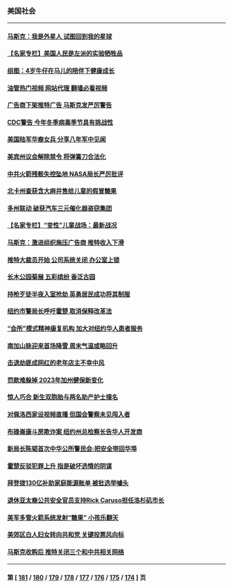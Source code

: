 ### 美国社会
---
#### [马斯克：我是外星人 试图回到我的星球](../../pages/ncid1078160/n13860322.md?11061645) 
#### [【名家专栏】美国人民是左派的实验牺牲品](../../pages/ncid1078160/n13860127.md?11061645) 
#### [组图：4岁牛仔在马儿的陪伴下健康成长](../../pages/ncid1078160/n13860021.md?11061645) 
#### [油管热门视频 网站代理 翻墙必看视频](http://150.230.27.170:81/youtube.html?11061645)
#### [广告商下架推特广告 马斯克发严厉警告](../../pages/ncid1078160/n13860176.md?11061645) 
#### [CDC警告 今年冬季病毒季节具有挑战性](../../pages/ncid1078160/n13859938.md?11061645) 
#### [美国陆军华裔女兵 分享八年军中见闻](../../pages/ncid1078160/n13859920.md?11061645) 
#### [美宾州议会解除禁令 将弹簧刀合法化](../../pages/ncid1078160/n13859818.md?11061645) 
#### [中共火箭残骸失控坠地 NASA局长严厉批评](../../pages/ncid1078160/n13859814.md?11061645) 
#### [北卡州查获含大麻并售给儿童的假冒糖果](../../pages/ncid1078160/n13859792.md?11061645) 
#### [多州联动 破获汽车三元催化器盗窃集团](../../pages/ncid1078160/n13859780.md?11061645) 
#### [【名家专栏】“变性”儿童战场：最新战况](../../pages/ncid1078160/n13859546.md?11061645) 
#### [马斯克：激进组织施压广告商 推特收入下滑](../../pages/ncid1078160/n13859705.md?11061645) 
#### [推特大裁员开始 公司系统关闭 办公室上锁](../../pages/ncid1078160/n13859659.md?11061645) 
#### [长木公园菊展 五彩缤纷 香泛古园](../../pages/ncid1078160/n13859675.md?11061645) 
#### [持枪歹徒半夜入室抢劫 英勇居民成功将其制服](../../pages/ncid1078160/n13859353.md?11061645) 
#### [纽约市警局长呼吁霍楚 取消保释改革法](../../pages/ncid1078160/n13859207.md?11061645) 
#### [“会所”模式精神康复机构  加大对纽约华人患者服务](../../pages/ncid1078160/n13859186.md?11061645) 
#### [南加山脉迎来首场降雪 周末气温或略回升](../../pages/ncid1078160/n13859098.md?11061645) 
#### [击退劫匪成网红的老年店主不幸中风](../../pages/ncid1078160/n13859094.md?11061645) 
#### [罚款难躲掉 2023年加州健保新变化](../../pages/ncid1078160/n13858975.md?11061645) 
#### [惊人巧合 新生双胞胎与两名助产护士撞名](../../pages/ncid1078160/n13858547.md?11061645) 
#### [对佩洛西家设视频直播 但国会警察未见闯入者](../../pages/ncid1078160/n13858481.md?11061645) 
#### [布碌崙康斗房欺诈案 纽约州总检察长告华人开发商](../../pages/ncid1078160/n13858412.md?11061645) 
#### [新局长陈韬首次中华公所警民会:把安全带回华埠](../../pages/ncid1078160/n13858402.md?11061645) 
#### [霍楚反驳犯罪上升 指是破坏选情的阴谋](../../pages/ncid1078160/n13858415.md?11061645) 
#### [拜登拨130亿补助家庭能源账单 被批选举噱头](../../pages/ncid1078160/n13858227.md?11061645) 
#### [退休亚太裔公共安全官员支持Rick Caruso担任洛杉矶市长](../../pages/ncid1078160/n13858246.md?11061645) 
#### [美军多管火箭系统发射“糖果” 小孩乐翻天](../../pages/ncid1078160/n13857788.md?11061645) 
#### [美郊区白人妇女转向共和党 关键投票风向标](../../pages/ncid1078160/n13858125.md?11061645) 
#### [马斯克收购后 推特关闭三个和中共相关网络](../../pages/ncid1078160/n13858100.md?11061645) 

---
#### 第 [ [181](./181.md?11061645) / [180](./180.md?11061645) / [179](./179.md?11061645) / [178](./178.md?11061645) / [177](./177.md?11061645) / [176](./176.md?11061645) / [175](./175.md?11061645) / [174](./174.md?11061645) ] 页

